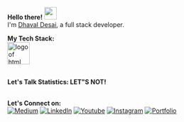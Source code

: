 <strong>Hello there!</strong> <img src="https://camo.githubusercontent.com/d04509037f646eab5c2d6d130574ef059fa8eef92e45a139a827a8d06e9d5042/68747470733a2f2f656d6f6a69732e736c61636b6d6f6a69732e636f6d2f656d6f6a69732f696d616765732f313533363335313037352f343539342f626c6f622d776176652e676966" width="28"><br>
I'm <a href="https://github.com/HiDhavalDesai">Dhaval Desai</a>, a full stack developer. <br>

<strong>My Tech Stack:</strong><br>
<img src="https://www.freepnglogos.com/uploads/html5-logo-png/html5-logo-devextreme-multi-purpose-controls-html-javascript-3.png" height="50" alt="logo of html, css and javascript">

<br>
<strong>Let's Talk Statistics: LET"S NOT!</strong><br><br>

<strong>Let's Connect on:</strong><br>
[<img alt="Medium" src="https://img.shields.io/badge/Medium-%23000000.svg?&style=for-the-badge&logo=Medium&logoColor=white" />](https://medium.com/@hidhavaldesai)
[<img alt="LinkedIn" src="https://img.shields.io/badge/LinkedIn-%230E76A8.svg?&style=for-the-badge&logo=LinkedIn&logoColor=white" />](https://www.linkedin.com/in/hidhavaldesai)
[<img alt="Youtube" src="https://img.shields.io/badge/YouTube-red?style=for-the-badge&logo=youtube&logoColor=white "/>](https://www.youtube.com/channel/UCUWSDusbJQcD1U-tJDPPVGg/)
[<img alt="Instagram" src="https://img.shields.io/badge/Instagram-E4405F?style=for-the-badge&logo=instagram&logoColor=white" />](https://www.instagram.com/hidhavaldesai/)
[<img alt='Portfolio' src="https://img.shields.io/badge/Portfolio-543DE0?style=for-the-badge&logo=About.me&logoColor=white" />](https://hidhavaldesai.github.io/portfolio)


<!-- ![](https://nirzak-streak-stats.vercel.app/?user=HiDhavalDesai&theme=dark&hide_border=false)

![](https://github-readme-stats.vercel.app/api/top-langs/?username=HiDhavalDesai&theme=dark&hide_border=false&include_all_commits=true&count_private=true&layout=compact)

 -->

<!--
**HiDhavalDesai/HiDhavalDesai** is a ✨ _special_ ✨ repository because its `README.md` (this file) appears on your GitHub profile.

Here are some ideas to get you started:

- 🔭 I’m currently working on ...
- 🌱 I’m currently learning ...
- 👯 I’m looking to collaborate on ...
- 🤔 I’m looking for help with ...
- 💬 Ask me about ...
- 📫 How to reach me: ...
- 😄 Pronouns: ...
- ⚡ Fun fact: ...
-->
